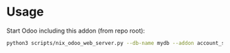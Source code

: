 # Usage

Start Odoo including this addon (from repo root):

```bash
python3 scripts/nix_odoo_web_server.py --db-name mydb --addon account_statement_import_online_gocardless
```

